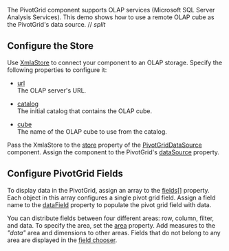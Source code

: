 The PivotGrid component supports OLAP services (Microsoft SQL Server Analysis Services). This demo shows how to use a remote OLAP cube as the PivotGrid's data source.
// _split_

## Configure the Store
Use [XmlaStore](/Documentation/ApiReference/Data_Layer/XmlaStore/) to connect your component to an OLAP storage. Specify the following properties to configure it:    

- [url](/Documentation/ApiReference/Data_Layer/XmlaStore/Configuration/#url)        
The OLAP server's URL.

- [catalog](/Documentation/ApiReference/Data_Layer/XmlaStore/Configuration/#catalog)        
The initial catalog that contains the OLAP cube.

- [cube](/Documentation/ApiReference/Data_Layer/XmlaStore/Configuration/#cube)       
The name of the OLAP cube to use from the catalog.

Pass the XmlaStore to the [store](/Documentation/ApiReference/Data_Layer/PivotGridDataSource/Configuration/store/) property of the [PivotGridDataSource](/Documentation/ApiReference/Data_Layer/PivotGridDataSource/) component. Assign the component to the PivotGrid's [dataSource](/Documentation/ApiReference/UI_Components/dxPivotGrid/Configuration/#dataSource) property.

## Configure PivotGrid Fields       
To display data in the PivotGrid, assign an array to the [fields[]](/Documentation/ApiReference/Data_Layer/PivotGridDataSource/Configuration/fields/) property. Each object in this array configures a single pivot grid field. Assign a field name to the [dataField](/Documentation/ApiReference/Data_Layer/PivotGridDataSource/Configuration/fields/#dataField) property to populate the pivot grid field with data. 

You can distribute fields between four different areas: row, column, filter, and data. To specify the area, set the [area](/Documentation/ApiReference/Data_Layer/PivotGridDataSource/Configuration/fields/#area) property. Add measures to the *"data"* area and dimensions to other areas. Fields that do not belong to any area are displayed in the [field chooser](https://js.devexpress.com/Demos/WidgetsGallery/Demo/PivotGrid/IntegratedFieldChooser/).
